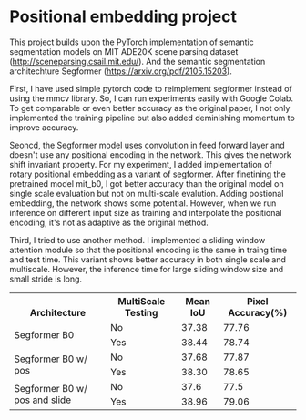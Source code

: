 # Positional embedding project

This project builds upon the PyTorch implementation of semantic segmentation models on MIT ADE20K scene parsing dataset (http://sceneparsing.csail.mit.edu/). And the semantic segmentation architechture Segformer (https://arxiv.org/pdf/2105.15203).

First, I have used simple pytorch code to reimplement segformer instead of using the mmcv library. So, I can run experiments easily with Google Colab. To get comparable or even better accuracy as the original paper, I not only implemented the training pipeline but also added deminishing momentum to improve accuracy.

Seoncd, the Segformer model uses convolution in feed forward layer and doesn't use any positional encoding in the network. This gives the network shift invariant property. For my experiment, I added implementation of rotary positional embedding as a variant of segformer. After finetining the pretrained model mit_b0, I got better accuracy than the original model on single scale evaluation but not on multi-scale evalution. Adding postional embedding, the network shows some potential. However, when we run inference on different input size as training and interpolate the positional encoding, it's not as adaptive as the original method.

Third, I tried to use another method. I implemented a sliding window attention module so that the positional encoding is the same in traing time and test time. This variant shows better accuracy in both single scale and multiscale. However, the inference time for large sliding window size and small stride is long.

<table><tbody>
    <th valign="bottom">Architecture</th>
    <th valign="bottom">MultiScale Testing</th>
    <th valign="bottom">Mean IoU</th>
    <th valign="bottom">Pixel Accuracy(%)</th>
    <tr>
        <td rowspan="2">Segformer B0</td>
        <td>No</td><td>37.38</td><td>77.76</td>
    </tr>
    <tr>
        <td>Yes</td><td>38.44</td><td>78.74</td>
    </tr>
    <tr>
        <td rowspan="2">Segformer B0 w/ pos</td>
        <td>No</td><td>37.68</td><td>77.87</td>
    </tr>
    <tr>
        <td>Yes</td><td>38.30</td><td>78.65</td>
    </tr>
    <tr>
        <td rowspan="2">Segformer B0 w/ pos and slide</td>
        <td>No</td><td>37.6</td><td>77.5</td>
    </tr>
    <tr>
        <td>Yes</td><td>38.96</td><td>79.06</td>
    </tr>
</tbody></table>